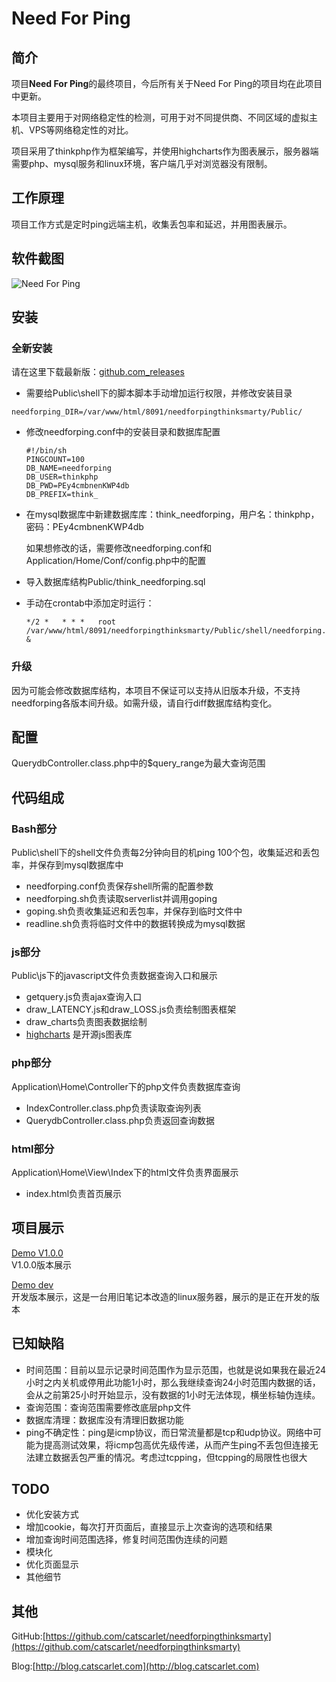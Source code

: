 # Need For Ping
## 简介
项目**Need For Ping**的最终项目，今后所有关于Need For Ping的项目均在此项目中更新。

本项目主要用于对网络稳定性的检测，可用于对不同提供商、不同区域的虚拟主机、VPS等网络稳定性的对比。

项目采用了thinkphp作为框架编写，并使用highcharts作为图表展示，服务器端需要php、mysql服务和linux环境，客户端几乎对浏览器没有限制。

## 工作原理
项目工作方式是定时ping远端主机，收集丢包率和延迟，并用图表展示。

## 软件截图
![Need For Ping](https://github.com/catscarlet/needforpingthinksmarty/blob/master/snapshot.png)

## 安装
### 全新安装
请在这里下载最新版：[github.com_releases](https://github.com/catscarlet/needforpingthinksmarty/releases)
- 需要给Public\shell下的脚本脚本手动增加运行权限，并修改安装目录

```
needforping_DIR=/var/www/html/8091/needforpingthinksmarty/Public/
```

- 修改needforping.conf中的安装目录和数据库配置

  ```
  #!/bin/sh
  PINGCOUNT=100
  DB_NAME=needforping
  DB_USER=thinkphp
  DB_PWD=PEy4cmbnenKWP4db
  DB_PREFIX=think_
  ```

- 在mysql数据库中新建数据库库：think_needforping，用户名：thinkphp，密码：PEy4cmbnenKWP4db

  如果想修改的话，需要修改needforping.conf和Application/Home/Conf/config.php中的配置

- 导入数据库结构Public/think_needforping.sql
- 手动在crontab中添加定时运行：

  ```
  */2 *   * * *   root  /var/www/html/8091/needforpingthinksmarty/Public/shell/needforping.sh &
  ```

### 升级
因为可能会修改数据库结构，本项目不保证可以支持从旧版本升级，不支持needforping各版本间升级。如需升级，请自行diff数据库结构变化。

## 配置
QuerydbController.class.php中的$query_range为最大查询范围

## 代码组成
### Bash部分
Public\shell下的shell文件负责每2分钟向目的机ping 100个包，收集延迟和丢包率，并保存到mysql数据库中
- needforping.conf负责保存shell所需的配置参数
- needforping.sh负责读取serverlist并调用goping
- goping.sh负责收集延迟和丢包率，并保存到临时文件中
- readline.sh负责将临时文件中的数据转换成为mysql数据

### js部分
Public\js下的javascript文件负责数据查询入口和展示
- getquery.js负责ajax查询入口
- draw_LATENCY.js和draw_LOSS.js负责绘制图表框架
- draw_charts负责图表数据绘制
- [highcharts](http://www.highcharts.com/) 是开源js图表库

### php部分
Application\Home\Controller下的php文件负责数据库查询
- IndexController.class.php负责读取查询列表
- QuerydbController.class.php负责返回查询数据

### html部分
Application\Home\View\Index下的html文件负责界面展示
- index.html负责首页展示

## 项目展示
[Demo V1.0.0](http://server1.catscarlet.com/needforpingthinksmarty-1.0.0/)<br/> V1.0.0版本展示

[Demo dev](http://pi.catscarlet.com:8091/needforpingthinksmarty/)<br/> 开发版本展示，这是一台用旧笔记本改造的linux服务器，展示的是正在开发的版本

## 已知缺陷
- 时间范围：目前以显示记录时间范围作为显示范围，也就是说如果我在最近24小时之内关机或停用此功能1小时，那么我继续查询24小时范围内数据的话，会从之前第25小时开始显示，没有数据的1小时无法体现，横坐标轴伪连续。
- 查询范围：查询范围需要修改底层php文件
- 数据库清理：数据库没有清理旧数据功能
- ping不确定性：ping是icmp协议，而日常流量都是tcp和udp协议。网络中可能为提高测试效果，将icmp包高优先级传递，从而产生ping不丢包但连接无法建立数据丢包严重的情况。考虑过tcpping，但tcpping的局限性也很大

## TODO
- 优化安装方式
- 增加cookie，每次打开页面后，直接显示上次查询的选项和结果
- 增加查询时间范围选择，修复时间范围伪连续的问题
- 模块化
- 优化页面显示
- 其他细节

## 其他
GitHub:[https://github.com/catscarlet/needforpingthinksmarty](https://github.com/catscarlet/needforpingthinksmarty)

Blog:[http://blog.catscarlet.com](http://blog.catscarlet.com)
